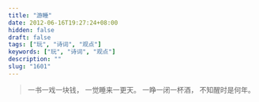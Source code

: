 ```yaml
---
title: "游睡"
date: 2012-06-16T19:27:24+08:00
hidden: false
draft: false
tags: ["玩", "诗词", "观点"]
keywords: ["玩", "诗词", "观点"]
description: ""
slug: "1601"
---
```


> 一书一戏一块钱，
> 一觉睡来一更天。
> 一睁一闭一杯酒，
> 不知醒时是何年。
<!--more-->